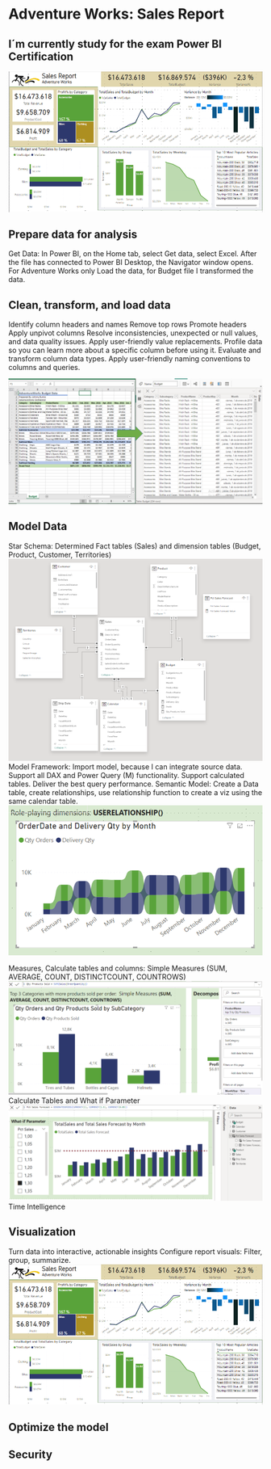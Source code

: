 # Adventure Works: Sales Report

## I´m currently study for the exam Power BI Certification

![Sales Report](image.png)

## Prepare data for analysis

Get Data: In Power BI, on the Home tab, select Get data, select Excel. After the file has connected to Power BI Desktop, the Navigator window opens. For Adventure Works only Load the data, for Budget file I transformed the data.

## Clean, transform, and load data

Identify column headers and names
Remove top rows
Promote headers
Apply unpivot columns
Resolve inconsistencies, unexpected or null values, and data quality issues.
Apply user-friendly value replacements.
Profile data so you can learn more about a specific column before using it.
Evaluate and transform column data types.
Apply user-friendly naming conventions to columns and queries.


![Transform Data](image-2.png)

## Model Data

Star Schema: Determined Fact tables (Sales) and dimension tables (Budget, Product, Customer, Territories)
![Star Schema](image-1.png)
Model Framework: Import model, because I can integrate source data. Support all DAX and Power Query (M) functionality. Support calculated tables. Deliver the best query performance.
Semantic Model: Create a Data table, create relationships, use relationship function to create a viz using the same calendar table.
![USERELATIONSHIP()](image-3.png)

Measures, Calculate tables and columns: Simple Measures (SUM, AVERAGE, COUNT, DISTINCTCOUNT, COUNTROWS)
![Measures](image-4.png)
Calculate Tables and What if Parameter
![Calculate Tables](image-5.png)
Time Intelligence


## Visualization
Turn data into interactive, actionable insights 
Configure report visuals: Filter, group, summarize.
![Sales Report](image.png)

## Optimize the model

## Security

